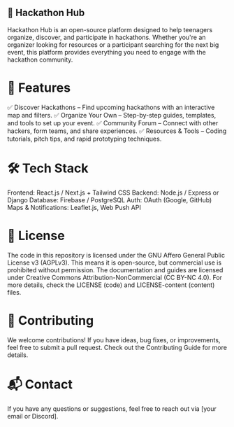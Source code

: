 ## 🚀 Hackathon Hub
Hackathon Hub is an open-source platform designed to help teenagers organize, discover, and participate in hackathons. Whether you're an organizer looking for resources or a participant searching for the next big event, this platform provides everything you need to engage with the hackathon community.

# 🌟 Features
✅ Discover Hackathons – Find upcoming hackathons with an interactive map and filters.
✅ Organize Your Own – Step-by-step guides, templates, and tools to set up your event.
✅ Community Forum – Connect with other hackers, form teams, and share experiences.
✅ Resources & Tools – Coding tutorials, pitch tips, and rapid prototyping techniques.

# 🛠 Tech Stack
Frontend: React.js / Next.js + Tailwind CSS
Backend: Node.js / Express or Django
Database: Firebase / PostgreSQL
Auth: OAuth (Google, GitHub)
Maps & Notifications: Leaflet.js, Web Push API
# 📜 License
The code in this repository is licensed under the GNU Affero General Public License v3 (AGPLv3).
This means it is open-source, but commercial use is prohibited without permission.
The documentation and guides are licensed under Creative Commons Attribution-NonCommercial (CC BY-NC 4.0).
For more details, check the LICENSE (code) and LICENSE-content (content) files.

# 🚀 Contributing
We welcome contributions! If you have ideas, bug fixes, or improvements, feel free to submit a pull request. Check out the Contributing Guide for more details.

# 📬 Contact
If you have any questions or suggestions, feel free to reach out via [your email or Discord].
